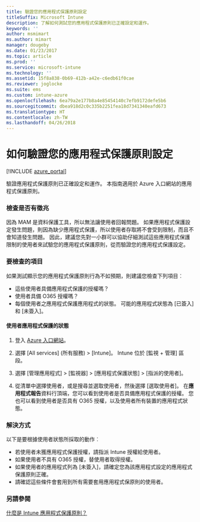 ```yaml
---
title: 驗證您的應用程式保護原則設定
titleSuffix: Microsoft Intune
description: 了解如何測試您的應用程式保護原則已正確設定和運作。
keywords: ''
author: msmimart
ms.author: mimart
manager: dougeby
ms.date: 01/23/2017
ms.topic: article
ms.prod: ''
ms.service: microsoft-intune
ms.technology: ''
ms.assetid: 15f8a838-0b69-412b-a42e-c6edb61f0cae
ms.reviewer: joglocke
ms.suite: ems
ms.custom: intune-azure
ms.openlocfilehash: 6ea79a2e177b8a4e85454140c7efb9172defe5b6
ms.sourcegitcommit: dbea918d2c0c335b2251fea18d7341340eafd673
ms.translationtype: HT
ms.contentlocale: zh-TW
ms.lasthandoff: 04/26/2018
---
```

# <a name="how-to-validate-your-app-protection-policy-setup"></a>如何驗證您的應用程式保護原則設定

[!INCLUDE [azure_portal](./includes/azure_portal.md)]

驗證應用程式保護原則已正確設定和運作。 本指南適用於 Azure 入口網站的應用程式保護原則。

### <a name="checking-for-symptoms"></a>檢查是否有徵兆
因為 MAM 是資料保護工具，所以無法讓使用者回報問題。 如果應用程式保護設定發生問題，則因為缺少應用程式保護，所以使用者存取將不會受到限制，而且不會知道發生問題。 因此，建議您先對一小群可以協助仔細測試這些應用程式保護限制的使用者來試驗您的應用程式保護原則，從而驗證您的應用程式保護設定。


### <a name="what-to-check"></a>要檢查的項目

如果測試顯示您的應用程式保護原則行為不如預期，則建議您檢查下列項目︰

- 這些使用者具備應用程式保護的授權嗎？
- 使用者具備 O365 授權嗎？
- 每個使用者之應用程式保護應用程式的狀態。 可能的應用程式狀態為 [已簽入] 和 [未簽入]。

#### <a name="user-app-protection-status"></a>使用者應用程式保護的狀態
1. 登入 [Azure 入口網站](https://portal.azure.com)。
2. 選擇 [All services] (所有服務) > [Intune]。 Intune 位於 [監視 + 管理] 區段。
1. 選擇 [管理應用程式] > [監視器] >  [應用程式保護狀態] > [指派的使用者]。

2. 從清單中選擇使用者，或是搜尋並選取使用者，然後選擇 [選取使用者]。 在**應用程式報告**資料行頂端，您可以看到使用者是否具備應用程式保護的授權。 您也可以看到使用者是否具有 O365 授權，以及使用者所有裝置的應用程式狀態。



### <a name="what-to-do"></a>解決方式
以下是要根據使用者狀態所採取的動作︰

- 若使用者未獲應用程式保護授權，請指派 Intune 授權給使用者。
- 如果使用者不具有 O365 授權，替使用者取得授權。
- 如果使用者的應用程式列為 [未簽入]，請確定您為該應用程式設定的應用程式保護原則正確。
- 請確認這些條件會套用到所有需要套用應用程式保原則的使用者。

### <a name="see-also"></a>另請參閱

[什麼是 Intune 應用程式保護原則？](app-protection-policies.md)

